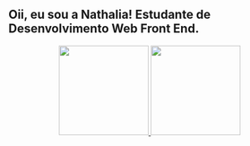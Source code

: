 ## Oii, eu sou a Nathalia! Estudante de Desenvolvimento Web Front End.

<div align="center">

  <a href="https://github.com/nathsalatino">
  
  <img height="160em" src="https://github-readme-stats.vercel.app/api?username=nathsalatino&show_icons=true&theme=jolly"/>
  
  <img height="160em" src="https://github-readme-stats.vercel.app/api/top-langs/?username=nathsalatino&layout=compact&langs_count=7&theme=jolly"/>
  
</div>
